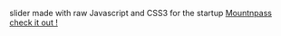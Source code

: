 slider made with raw Javascript and CSS3 for the startup [Mountnpass](http://www.mountnpass.com/)
[check it out !](https://kozlown.github.io/rawjs-css3-slider/)
